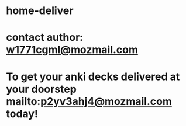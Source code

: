 # home-deliver
# contact author: w1771cgml@mozmail.com
# To get your anki decks delivered at your doorstep mailto:p2yv3ahj4@mozmail.com today!
